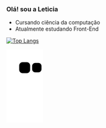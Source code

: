 ### Olá! sou a Leticia
- Cursando ciência da computação
- Atualmente estudando Front-End

[![Top Langs](https://github-readme-stats.vercel.app/api/top-langs/?username=leticiamatie&layout=compact)](https://github.com/leticiamatie/github-readme-stats)

![Snake animation](https://github.com/leticiamatie/leticiamatie/blob/output/github-contribution-grid-snake.svg)
